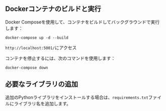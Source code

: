 


## Dockerコンテナのビルドと実行
Docker Composeを使用して、コンテナをビルドしてバックグラウンドで実行します：
```
docker-compose up -d --build

```

`http://localhost:5001/`にアクセス

コンテナを停止するには、次のコマンドを使用します：
```
docker-compose down
```

## 必要なライブラリの追加
追加のPythonライブラリをインストールする場合は、`requirements.txt`ファイルにライブラリ名を追加します。

